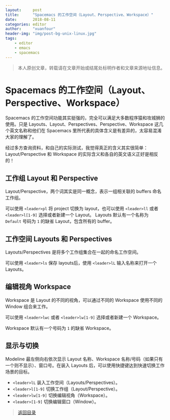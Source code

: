 ```yaml
---
layout:     post
title:      "Spacemacs 的工作空间（Layout、Perspective、Workspace）"
date:       2018-08-11
categories: editor
author:     "xuanfour"
header-img: "img/post-bg-unix-linux.jpg"
tags:
    - editor
    - emacs
    - spacemacs
---
```


> 本人原创文章，转载请在文章开始或结尾处标明作者和文章来源地址信息。

# Spacemacs 的工作空间（Layout、Perspective、Workspace）

Spacemacs 的工作空间功能其实挺强的，完全可以满足大多数程序猿和攻城狮的使用。只是 Layouts、Layout、Perspectives、Perspective、Workspace 这几个英文名称和他们在 Spacemacs 里所代表的具体含义是有差异的，太容易混淆大家的理解了。

经过多方查询资料，和自己的实际测试，我觉得真正的含义其实很简单： Layout/Perspective 和 Workspace 的实际含义和各自的英文语义正好是相反的！

## 工作组 Layout 和 Perspective

Layout/Perspective，两个词其实是同一概念，表示一组相关联的 buffers 命名工作组。

可以使用 `<leader>pl` 将 project 切换为 layout，也可以使用 `<leader>ll` 或者 `<leader>l[1-9]` 选择或者新建一个 Layout。
Layouts 默认有一个名称为 `Default` 号码为 `1` 的缺省 Layout，包含所有的 buffer。

## 工作空间 Layouts 和 Perspectives

Layouts/Perspectives 是将多个工作组集合在一起的命名工作空间。

可以使用 `<leader>ls` 保存 layouts后，使用 `<leader>lL` 输入名称来打开一个 Layouts。

## 编辑视角 Workspace

Workspace 是 Layout 的不同的视角，可以通过不同的 Workspace 使用不同的 Window 组合来工作。

可以使用 `<leader>lwc` 或者 `<leader>lw[1-9]` 选择或者新建一个 Workspace。

Workspace 默认有一个号码为 `1` 的缺省 Workspace。

## 显示与切换

Modeline 最左侧向右依次显示 Layout 名称、Workspace 名称/号码（如果只有一个则不显示）、窗口号。在装入 Layouts 后，可以使用快捷键达到快速切换工作场景的目标。

* `<leader>lL`      装入工作空间（Layouts/Perspectives）。
* `<leader>l[1-9]`  切换工作组（Layout/Perspective）。
* `<leader>lw[1-9]` 切换编辑视角（Workspace）。
* `<leader>[1-9]`   切换编辑窗口（Window）。

> [返回目录](#目录)
